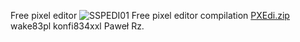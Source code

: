 Free pixel editor
![SSPEDI01](https://github.com/konfi83wakepl/PXEdi/assets/115506878/813c6aa5-c7ab-4686-a804-6f17b1282283)
Free pixel editor compilation
[PXEdi.zip](https://github.com/user-attachments/files/15840487/PXEdi.zip)
wake83pl konfi834xxl Paweł Rz.
